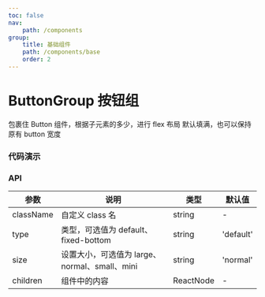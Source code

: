 ```yaml
---
toc: false
nav:
    path: /components
group:
    title: 基础组件
    path: /components/base
    order: 2
---
```


# ButtonGroup 按钮组

包裹住 Button 组件，根据子元素的多少，进行 flex 布局
默认填满，也可以保持原有 button 宽度

### 代码演示

<code src="./demo/index.tsx"></code>

### API

| 参数      | 说明                                          | 类型      | 默认值    |
| --------- | --------------------------------------------- | --------- | --------- |
| className | 自定义 class 名                               | string    | -         |
| type      | 类型，可选值为 default、fixed-bottom          | string    | 'default' |
| size      | 设置大小，可选值为 large、normal、small、mini | string    | 'normal'  |
| children  | 组件中的内容                                  | ReactNode | -         |

